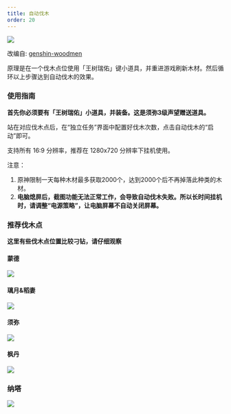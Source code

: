```yaml
---
title: 自动伐木
order: 20
---
```



![](https://img.alicdn.com/imgextra/i1/2042484851/O1CN014AeybI1lhoDsLGwSF_!!2042484851.jpg)


改编自: [genshin-woodmen](https://github.com/genshin-matrix/genshin-woodmen)

原理是在一个伐木点位使用「王树瑞佑」键小道具，并重进游戏刷新木材。然后循环以上步骤达到自动伐木的效果。

### 使用指南

**首先你必须要有「王树瑞佑」小道具，并装备。这是须弥3级声望赠送道具。**

站在对应伐木点后，在“独立任务”界面中配置好伐木次数，点击自动伐木的“启动”即可。

支持所有 16:9 分辨率，推荐在 1280x720 分辨率下挂机使用。

注意：

1. 原神限制一天每种木材最多获取2000个，达到2000个后不再掉落此种类的木材。
2. **电脑熄屏后，截图功能无法正常工作，会导致自动伐木失败。所以长时间挂机时，请调整“电源策略”，让电脑屏幕不自动关闭屏幕。**

### 推荐伐木点

**这里有些伐木点位置比较刁钻，请仔细观察**

#### 蒙德

![](https://img.alicdn.com/imgextra/i3/2042484851/O1CN01uvZFkB1lhoG6YUoQ8_!!2042484851.jpg)

#### 璃月&稻妻

![](https://img.alicdn.com/imgextra/i4/2042484851/O1CN01RDxhgP1lhoGBO4mgG_!!2042484851.jpg)

#### 须弥

![](https://img.alicdn.com/imgextra/i1/2042484851/O1CN01crqZEh1lhoG8f5RMj_!!2042484851.jpg)

#### 枫丹

![](https://img.alicdn.com/imgextra/i3/2042484851/O1CN01FqIoBY1lhoG9zfvOn_!!2042484851.jpg)

### 纳塔

![](https://img.alicdn.com/imgextra/i3/2042484851/O1CN01jD93ug1lhoLFTnimj_!!2042484851.jpg)
